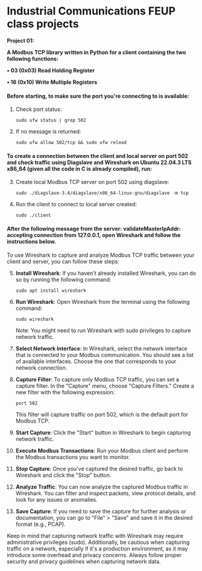 # Industrial Communications FEUP class projects

**Project 01:**

**A Modbus TCP library written in Python for a client containing the two following functions:**

**• 03 (0x03) Read Holding Register**

**• 16 (0x10) Write Multiple Registers**

#### Before starting, to make sure the port you're connecting to is available:

1. Check port status:

   ```
   sudo ufw status | grep 502
   ```

2. If no message is returned:

   ```
   sudo ufw allow 502/tcp && sudo ufw reload
   ```

#### To create a connection between the client and local server on port 502 and check traffic using Diagslave and Wireshark on Ubuntu 22.04.3 LTS x86_64 (given all the code in C is already compiled), run:

3. Create local Modbus TCP server on port 502 using diagslave:
    
    ```
    sudo ./diagslave-3.4/diagslave/x86_64-linux-gnu/diagslave -m tcp
    ```

4. Run the client to connect to local server created:
    
    ```
    sudo ./client
    ```

#### After the following message from the server: validateMasterIpAddr: accepting connection from 127.0.0.1, open Wireshark and follow the instructions below.

To use Wireshark to capture and analyze Modbus TCP traffic between your client and server, you can follow these steps:

5. **Install Wireshark**: If you haven't already installed Wireshark, you can do so by running the following command:

   ```
   sudo apt install wireshark
   ```

6. **Run Wireshark**: Open Wireshark from the terminal using the following command:

   ```
   sudo wireshark
   ```

   Note: You might need to run Wireshark with sudo privileges to capture network traffic.

7. **Select Network Interface**: In Wireshark, select the network interface that is connected to your Modbus communication. You should see a list of available interfaces. Choose the one that corresponds to your network connection.

8. **Capture Filter**: To capture only Modbus TCP traffic, you can set a capture filter. In the "Capture" menu, choose "Capture Filters." Create a new filter with the following expression:

   ```
   port 502
   ```

   This filter will capture traffic on port 502, which is the default port for Modbus TCP.

9. **Start Capture**: Click the "Start" button in Wireshark to begin capturing network traffic.

10. **Execute Modbus Transactions**: Run your Modbus client and perform the Modbus transactions you want to monitor.

11. **Stop Capture**: Once you've captured the desired traffic, go back to Wireshark and click the "Stop" button.

12. **Analyze Traffic**: You can now analyze the captured Modbus traffic in Wireshark. You can filter and inspect packets, view protocol details, and look for any issues or anomalies.

13. **Save Capture**: If you need to save the capture for further analysis or documentation, you can go to "File" > "Save" and save it in the desired format (e.g., PCAP).

Keep in mind that capturing network traffic with Wireshark may require administrative privileges (sudo). Additionally, be cautious when capturing traffic on a network, especially if it's a production environment, as it may introduce some overhead and privacy concerns. Always follow proper security and privacy guidelines when capturing network data.
